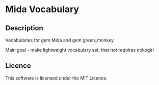 # Mida Vocabulary

## Description
Vocabularies for gem Mida and gem green_monkey

Main goal - make lightweight vocabulary set, that not requires nokogiri

## Licence
This software is licensed under the MIT Licence.
